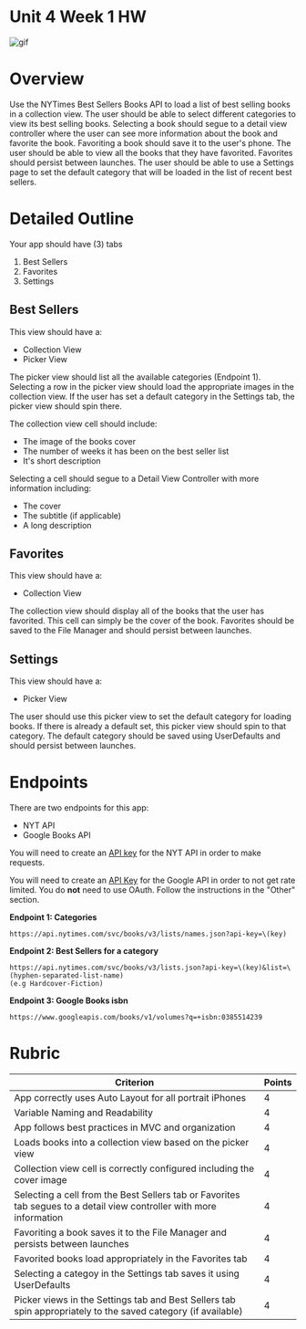 # Unit 4 Week 1 HW

![gif](https://github.com/C4Q/AC-iOS/blob/master/homework/unit4/Unit4Week1HW/exampleGif.gif)

# Overview

Use the NYTimes Best Sellers Books API to load a list of best selling books in a collection view.   The user should be able to select different categories to view its best selling books.  Selecting a book should segue to a detail view controller where the user can see more information about the book and favorite the book.  Favoriting a book should save it to the user's phone.  The user should be able to view all the books that they have favorited.  Favorites should persist between launches.  The user should be able to use a Settings page to set the default category that will be loaded in the list of recent best sellers.


# Detailed Outline

Your app should have (3) tabs

1. Best Sellers
2. Favorites
3. Settings

## Best Sellers

This view should have a:

- Collection View
- Picker View

The picker view should list all the available categories (Endpoint 1).  Selecting a row in the picker view should load the appropriate images in the collection view.  If the user has set a default category in the Settings tab, the picker view should spin there.

The collection view cell should include:

- The image of the books cover
- The number of weeks it has been on the best seller list
- It's short description

Selecting a cell should segue to a Detail View Controller with more information including:

- The cover
- The subtitle (if applicable)
- A long description

## Favorites

This view should have a:

- Collection View

The collection view should display all of the books that the user has favorited.  This cell can simply be the cover of the book.  Favorites should be saved to the File Manager and should persist between launches.

## Settings

This view should have a:

- Picker View

The user should use this picker view to set the default category for loading books.  If there is already a default set, this picker view should spin to that category.  The default category should be saved using UserDefaults and should persist between launches.



# Endpoints

There are two endpoints for this app:

- NYT API
- Google Books API

You will need to create an [API key](http://developer.nytimes.com/signup) for the NYT API in order to make requests.

You will need to create an [API Key](https://developers.google.com/books/docs/v1/using#APIKey) for the Google API in order to not get rate limited.  You do **not** need to use OAuth.  Follow the instructions in the "Other" section.

**Endpoint 1: Categories**

```
https://api.nytimes.com/svc/books/v3/lists/names.json?api-key=\(key)
```

**Endpoint 2: Best Sellers for a category**

```
https://api.nytimes.com/svc/books/v3/lists.json?api-key=\(key)&list=\(hyphen-separated-list-name)
(e.g Hardcover-Fiction)
```

**Endpoint 3: Google Books isbn**

```
https://www.googleapis.com/books/v1/volumes?q=+isbn:0385514239
```

# Rubric

|Criterion|Points|
|---|---|
| App correctly uses Auto Layout for all portrait iPhones | 4 |
| Variable Naming and Readability | 4 |
| App follows best practices in MVC and organization | 4 |
| Loads books into a collection view based on the picker view | 4 |
| Collection view cell is correctly configured including the cover image | 4 |
| Selecting a cell from the Best Sellers tab or Favorites tab segues to a detail view controller with more information | 4 |
| Favoriting a book saves it to the File Manager and persists between launches | 4 |
| Favorited books load appropriately in the Favorites tab | 4 |
| Selecting a categoy in the Settings tab saves it using UserDefaults | 4 |
| Picker views in the Settings tab and Best Sellers tab spin appropriately to the saved category (if available) | 4 |
